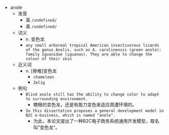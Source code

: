 - anole
  - 发音
    - 英 `/undefined/`
    - 美 `/undefined/`
  - 词义
    - n. 变色龙
    - `any small arboreal tropical American insectivorous lizards of the genus Anolis, such as A. carolinensis (green anole): family Iguanidae (iguanas). They are able to change the colour of their skin `
  - 近义词
    - n. [脊椎]变色龙
      - `chameleon`
      - `Zelig`
  - 例句
    - `Blind anole still has the ability to change color to adapt to surrounding environment.`
      - 瞎眼的变色龙，还是有能力变色来适应周遭环境的。
    - `So this dissertation proposes a general development model in B2C e-business, which is named "anole".`
      - 为此，本论文提出了一种B2C电子商务系统通用开发模型，取名叫“变色龙”。

